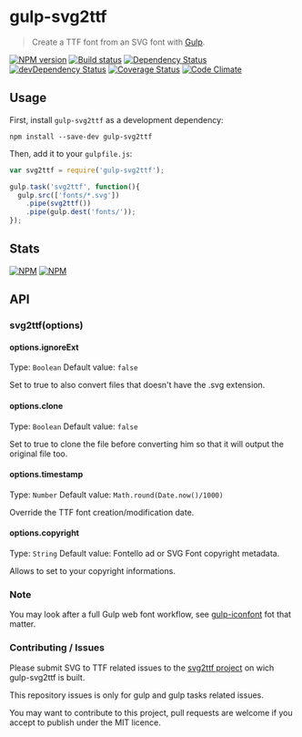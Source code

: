 # gulp-svg2ttf
> Create a TTF font from an SVG font with [Gulp](http://gulpjs.com/).

[![NPM version](https://badge.fury.io/js/gulp-svg2ttf.png)](https://npmjs.org/package/gulp-svg2ttf) [![Build status](https://secure.travis-ci.org/nfroidure/gulp-svg2ttf.png)](https://travis-ci.org/nfroidure/gulp-svg2ttf) [![Dependency Status](https://david-dm.org/nfroidure/gulp-svg2ttf.png)](https://david-dm.org/nfroidure/gulp-svg2ttf) [![devDependency Status](https://david-dm.org/nfroidure/gulp-svg2ttf/dev-status.png)](https://david-dm.org/nfroidure/gulp-svg2ttf#info=devDependencies) [![Coverage Status](https://coveralls.io/repos/nfroidure/gulp-svg2ttf/badge.png?branch=master)](https://coveralls.io/r/nfroidure/gulp-svg2ttf?branch=master) [![Code Climate](https://codeclimate.com/github/nfroidure/gulp-svg2ttf.png)](https://codeclimate.com/github/nfroidure/gulp-svg2ttf)

## Usage

First, install `gulp-svg2ttf` as a development dependency:

```shell
npm install --save-dev gulp-svg2ttf
```

Then, add it to your `gulpfile.js`:

```javascript
var svg2ttf = require('gulp-svg2ttf');

gulp.task('svg2ttf', function(){
  gulp.src(['fonts/*.svg'])
    .pipe(svg2ttf())
    .pipe(gulp.dest('fonts/'));
});
```

## Stats

[![NPM](https://nodei.co/npm/gulp-svg2ttf.png?downloads=true&stars=true)](https://nodei.co/npm/gulp-svg2ttf/)
[![NPM](https://nodei.co/npm-dl/gulp-svg2ttf.png)](https://nodei.co/npm/gulp-svg2ttf/)

## API

### svg2ttf(options)

#### options.ignoreExt
Type: `Boolean`
Default value: `false`

Set to true to also convert files that doesn't have the .svg extension.

#### options.clone
Type: `Boolean`
Default value: `false`

Set to true to clone the file before converting him so that it will output the
 original file too.

#### options.timestamp
Type: `Number`
Default value: `Math.round(Date.now()/1000)`

Override the TTF font creation/modification date.

#### options.copyright
Type: `String`
Default value: Fontello ad or SVG Font copyright metadata.

Allows to set to your copyright informations.

### Note

You may look after a full Gulp web font workflow, see
 [gulp-iconfont](https://github.com/nfroidure/gulp-iconfont)
  fot that matter.

### Contributing / Issues

Please submit SVG to TTF related issues to the
 [svg2ttf project](https://github.com/fontello/svg2ttf)
 on wich gulp-svg2ttf is built.

This repository issues is only for gulp and gulp tasks related issues.

You may want to contribute to this project, pull requests are welcome if you
 accept to publish under the MIT licence.
